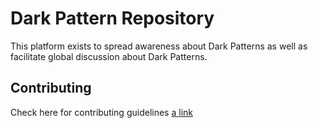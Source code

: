 # Dark Pattern Repository
This platform exists to spread awareness about Dark Patterns as well as facilitate global discussion about Dark Patterns.

## Contributing
Check here for contributing guidelines
[a link](https://github.com/o-saund/dark-pattern-repo/blob/main/Contributing.md)
